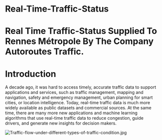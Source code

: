 # Real-Time-Traffic-Status
# Real Time Traffic-Status Supplied To Rennes Métropole By The Company Autoroutes Traffic.

#  Introduction

A decade ago, it was hard to access timely, accurate traffic data to support applications and services, such as traffic management, mapping and navigation, safety and emergency management, urban planning for smart cities, or location intelligence. Today, real-time traffic data is much more widely available as public datasets and commercial sources. At the same time, there are many more new applications and machine learning algorithms that use real-time traffic data to reduce congestion, guide drivers, and generate new insights for decision makers. 

![Traffic-flow-under-different-types-of-traffic-condition.jpg](attachment:Traffic-flow-under-different-types-of-traffic-condition.jpg)

